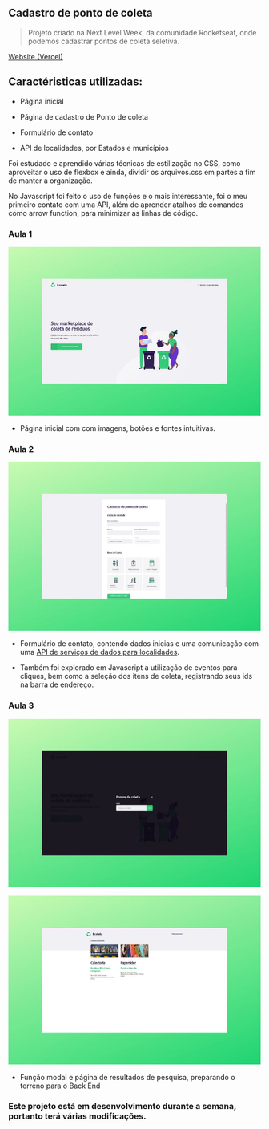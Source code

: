 ## Cadastro de ponto de coleta

> Projeto criado na  Next Level Week, da comunidade Rocketseat, onde podemos cadastrar pontos de coleta seletiva.

[Website (Vercel)](https://ecoleta-static.vercel.app/)

## Caractéristicas utilizadas:

- Página inicial
- Página de cadastro de Ponto de coleta
- Formulário de contato

- API de localidades, por Estados e municípios

Foi estudado e aprendido várias técnicas de estilização no CSS, como aproveitar o uso de flexbox
e ainda, dividir os arquivos.css em partes a fim de manter a organização.

No Javascript foi feito o uso de funções e o mais interessante, foi o meu primeiro contato com uma API, além de aprender atalhos de comandos como arrow function, para minimizar as linhas de código.

### Aula 1
![Aula 01](./design/home.jpg)
- Página inicial com com imagens, botões e fontes intuitivas.

### Aula 2
![Aula 02](./design/cadastro.jpg)
- Formulário de contato, contendo dados inicias e uma comunicação com uma [API de serviços de dados para localidades](https://servicodados.ibge.gov.br/api/docs/localidades?versao=1).

- Também foi explorado em Javascript a utilização de eventos para cliques, bem como a seleção dos itens de coleta, registrando seus ids na barra de endereço.



### Aula 3
![Aula 03](./design/ponto.jpg)


![Aula 03/Resultados de pesquisa](./design/resultado.jpg)
- Função modal e página de resultados de pesquisa, preparando o terreno para o Back End


### Este projeto está em desenvolvimento durante a semana, portanto terá várias modificações.
